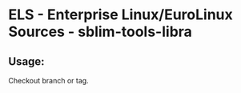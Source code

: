 # ELS - Enterprise Linux/EuroLinux Sources - sblim-tools-libra 
## Usage:
  Checkout branch or tag.
